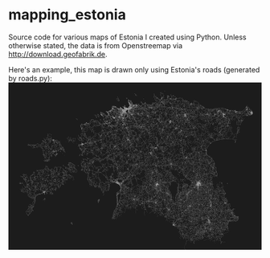 # mapping_estonia
Source code for various maps of Estonia I created using Python. Unless otherwise stated, the data is from Openstreemap via http://download.geofabrik.de.

Here's an example, this map is drawn only using Estonia's roads (generated by roads.py):
![A mpa of all the roads in Estonia](https://github.com/ksenianiglas/mapping_estonia/blob/master/images/roads.png?raw=true)
